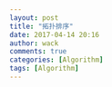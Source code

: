 ```yaml
---
layout: post
title: "拓扑排序"
date: 2017-04-14 20:16
author: wack
comments: true
categories: [Algorithm]
tags: [Algorithm]
---
```

